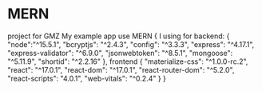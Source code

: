 # MERN
project for GMZ 
My example app use MERN
{
  I using for backend:
  {
    "node":"^15.5.1",
    "bcryptjs": "^2.4.3",
    "config": "^3.3.3",
    "express": "^4.17.1",
    "express-validator": "^6.9.0",
    "jsonwebtoken": "^8.5.1",
    "mongoose": "^5.11.9",
    "shortid": "^2.2.16"
  },
    frontend
    {
      "materialize-css": "^1.0.0-rc.2",
      "react": "^17.0.1",
      "react-dom": "^17.0.1",
      "react-router-dom": "^5.2.0",
      "react-scripts": "4.0.1",
      "web-vitals": "^0.2.4"
    }
}

